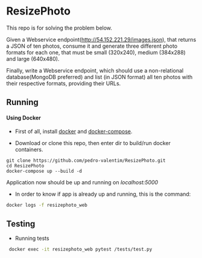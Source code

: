 # ResizePhoto

This repo is for solving the problem below.

Given a Webservice endpoint(http://54.152.221.29/images.json), that returns a JSON of
ten photos, consume it and generate three different photo formats for each one, that must
be small (320x240), medium (384x288) and large (640x480).

Finally, write a Webservice endpoint, which should use a non-relational
database(MongoDB preferred) and list (in JSON format) all ten photos with their
respective formats, providing their URLs.

Running
--------------------

#### Using Docker

- First of all, install [docker](https://docs.docker.com/engine/installation/) and [docker-compose](https://docs.docker.com/compose/install/).

- Download or clone this repo, then enter dir to build/run docker containers.
```
git clone https://github.com/pedro-valentim/ResizePhoto.git
cd ResizePhoto
docker-compose up --build -d
```

Application now should be up and running on *localhost:5000*

- In order to know if app is already up and running, this is the command:

```sh
docker logs -f resizephoto_web
```


Testing
--------------------

- Running tests
```sh
 docker exec -it resizephoto_web pytest /tests/test.py
```
